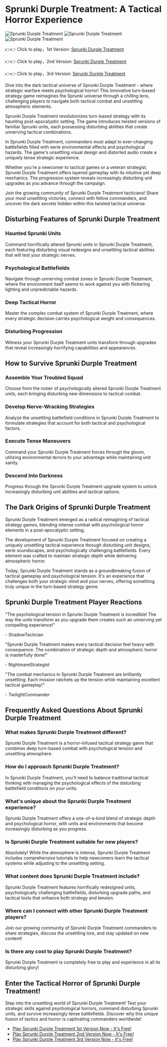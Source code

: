 # Sprunki Durple Treatment: A Tactical Horror Experience

![Sprunki Durple Treatment](https://raw.githubusercontent.com/sprunkiscrunkly/sprunki-durple-treatment/refs/heads/main/sprunki-durple-treatment.png "Sprunki Durple Treatment")
![Sprunki Durple Treatment](https://raw.githubusercontent.com/sprunkiscrunkly/sprunki-durple-treatment/refs/heads/main/sprunki-durple-treatment-2.png "Sprunki Durple Treatment")
![Sprunki Durple Treatment](https://raw.githubusercontent.com/sprunkiscrunkly/sprunki-durple-treatment/refs/heads/main/sprunki-durple-treatment-3.png "Sprunki Durple Treatment")


👉👉 Click to play，1st Version: [Sprunki Durple Treatment](https://sprunksters.com/sprunki-durple-treatment/ "Sprunki Durple Treatment")

👉👉 Click to play，2nd Version: [Sprunki Durple Treatment](https://sprunkiscrunkly.com/sprunki-durple-treatment/ "Sprunki Durple Treatment")

👉👉 Click to play，3rd Version: [Sprunki Durple Treatment](https://sprunkipyramixed.com/sprunki-durple-treatment/ "Sprunki Durple Treatment")

Dive into the dark tactical universe of Sprunki Durple Treatment - where strategic warfare meets psychological horror! This innovative turn-based strategy game reimagines the Sprunki universe through a chilling lens, challenging players to navigate both tactical combat and unsettling atmospheric elements.

Sprunki Durple Treatment revolutionizes turn-based strategy with its haunting post-apocalyptic setting. The game introduces twisted versions of familiar Sprunki units, each possessing disturbing abilities that create unnerving tactical combinations.

In Sprunki Durple Treatment, commanders must adapt to ever-changing battlefields filled with eerie environmental effects and psychological hazards. The game's unsettling visual design and distorted audio create a uniquely tense strategic experience.

Whether you're a newcomer to tactical games or a veteran strategist, Sprunki Durple Treatment offers layered gameplay with its intuitive yet deep mechanics. The progression system reveals increasingly disturbing unit upgrades as you advance through the campaign.

Join the growing community of Sprunki Durple Treatment tacticians! Share your most unsettling victories, connect with fellow commanders, and uncover the dark secrets hidden within this twisted tactical universe.

## Disturbing Features of Sprunki Durple Treatment

### Haunted Sprunki Units

Command horrifically altered Sprunki units in Sprunki Durple Treatment, each featuring disturbing visual redesigns and unsettling tactical abilities that will test your strategic nerves.

### Psychological Battlefields

Navigate through unnerving combat zones in Sprunki Durple Treatment, where the environment itself seems to work against you with flickering lighting and unpredictable hazards.

### Deep Tactical Horror

Master the complex combat system of Sprunki Durple Treatment, where every strategic decision carries psychological weight and consequences.

### Disturbing Progression

Witness your Sprunki Durple Treatment units transform through upgrades that reveal increasingly horrifying capabilities and appearances.

## How to Survive Sprunki Durple Treatment

### Assemble Your Troubled Squad

Choose from the roster of psychologically altered Sprunki Durple Treatment units, each bringing disturbing new dimensions to tactical combat.

### Develop Nerve-Wracking Strategies

Analyze the unsettling battlefield conditions in Sprunki Durple Treatment to formulate strategies that account for both tactical and psychological factors.

### Execute Tense Maneuvers

Command your Sprunki Durple Treatment forces through the gloom, utilizing environmental terrors to your advantage while maintaining unit sanity.

### Descend Into Darkness

Progress through the Sprunki Durple Treatment upgrade system to unlock increasingly disturbing unit abilities and tactical options.

## The Dark Origins of Sprunki Durple Treatment

Sprunki Durple Treatment emerged as a radical reimagining of tactical strategy games, blending intense combat with psychological horror elements in a post-apocalyptic setting.

The development of Sprunki Durple Treatment focused on creating a uniquely unsettling tactical experience through disturbing unit designs, eerie soundscapes, and psychologically challenging battlefields. Every element was crafted to maintain strategic depth while delivering atmospheric horror.

Today, Sprunki Durple Treatment stands as a groundbreaking fusion of tactical gameplay and psychological tension. It's an experience that challenges both your strategic mind and your nerves, offering something truly unique in the turn-based strategy genre.

## Sprunki Durple Treatment Player Reactions

"The psychological tension in Sprunki Durple Treatment is incredible! The way the units transform as you upgrade them creates such an unnerving yet compelling experience!"

\- ShadowTactician

"Sprunki Durple Treatment makes every tactical decision feel heavy with consequence. The combination of strategic depth and atmospheric horror is masterfully done!"

\- NightmareStrategist

"The combat mechanics in Sprunki Durple Treatment are brilliantly unsettling. Each mission ratchets up the tension while maintaining excellent tactical gameplay!"

\- TwilightCommander

## Frequently Asked Questions About Sprunki Durple Treatment

### What makes Sprunki Durple Treatment different?

Sprunki Durple Treatment is a horror-infused tactical strategy game that combines deep turn-based combat with psychological tension and unsettling atmosphere.

### How do I approach Sprunki Durple Treatment?

In Sprunki Durple Treatment, you'll need to balance traditional tactical thinking with managing the psychological effects of the disturbing battlefield conditions on your units.

### What's unique about the Sprunki Durple Treatment experience?

Sprunki Durple Treatment offers a one-of-a-kind blend of strategic depth and psychological horror, with units and environments that become increasingly disturbing as you progress.

### Is Sprunki Durple Treatment suitable for new players?

Absolutely! While the atmosphere is intense, Sprunki Durple Treatment includes comprehensive tutorials to help newcomers learn the tactical systems while adjusting to the unsettling setting.

### What content does Sprunki Durple Treatment include?

Sprunki Durple Treatment features horrifically redesigned units, psychologically challenging battlefields, disturbing upgrade paths, and tactical tools that enhance both strategy and tension.

### Where can I connect with other Sprunki Durple Treatment players?

Join our growing community of Sprunki Durple Treatment commanders to share strategies, discuss the unsettling lore, and stay updated on new content!

### Is there any cost to play Sprunki Durple Treatment?

Sprunki Durple Treatment is completely free to play and experience in all its disturbing glory!

## Enter the Tactical Horror of Sprunki Durple Treatment!

Step into the unsettling world of Sprunki Durple Treatment! Test your strategic skills against psychological horrors, command disturbing Sprunki units, and survive increasingly tense battlefields. Discover why this unique fusion of tactics and horror is captivating commanders worldwide!

- [Play Sprunki Durple Treatment 1st Version Now - It's Free!](https://sprunksters.com/sprunki-durple-treatment/)
- [Play Sprunki Durple Treatment 2nd Version Now - It's Free!](https://sprunkiscrunkly.com/sprunki-durple-treatment/)
- [Play Sprunki Durple Treatment 3rd Version Now - It's Free!](https://sprunkipyramixed.com/sprunki-durple-treatment/)
